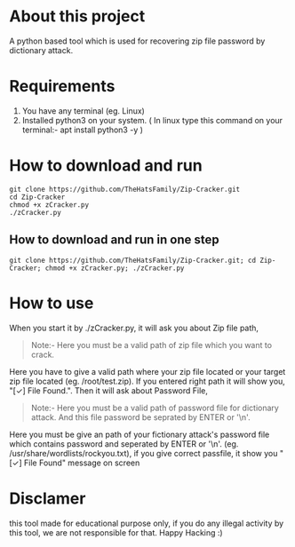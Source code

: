 # About this project
A python based tool which is used for recovering zip file password by dictionary attack.
# Requirements
1) You have any terminal (eg. Linux)
2) Installed python3 on your system. ( In linux type this command on your terminal:- apt install python3 -y ) 
# How to download and run
    git clone https://github.com/TheHatsFamily/Zip-Cracker.git
    cd Zip-Cracker
    chmod +x zCracker.py
    ./zCracker.py
## How to download and run in one step
    git clone https://github.com/TheHatsFamily/Zip-Cracker.git; cd Zip-Cracker; chmod +x zCracker.py; ./zCracker.py
# How to use
When you start it by ./zCracker.py, it will ask you about Zip file path,
> Note:- Here you must be a valid path of zip file which you want to crack. 

Here you have to give a valid path where your zip file located or your target zip file located (eg. /root/test.zip).
If you entered right path it will show you, "[✓] File Found.".
Then it will ask about Password File,
> Note:- Here you must be a valid path of password file for dictionary attack. And this file password be seprated by ENTER or '\n'.

Here you must be give an path of your fictionary attack's password file which contains password and seperated by ENTER or '\n'. (eg. /usr/share/wordlists/rockyou.txt), if you give correct passfile, it show you "[✓] File Found" message on screen
# Disclamer
this tool made for educational purpose only, if you do any illegal activity by this tool, we are not responsible for that.
Happy Hacking :)
